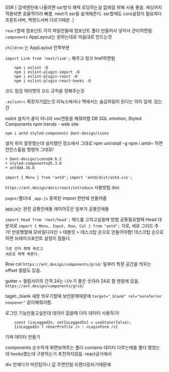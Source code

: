 SSR [
검색엔진에 나올려면 ssr방식 채택
로딩하는걸 없애길 위해 사용 좋음.
캐싱까지 적용되면 효율적이라 빠름.
next가 ssr을 쉽게해준다.
ssr할때도 cors설정이 필요하다
프론트서버, 백엔드서버 다르기때문.
]

`react`할때 컴포넌트 각각 파일만들때 컴포넌트 폴더 만들어서
넣어서 관리하면됨.
`components`
AppLayout는 원하는대로 마음대로 만드는것

`children` 는 AppLayout 안쪽부분

`import Link from 'next/link';`
해주고 링크 href하면됨

```
    npm i eslint -D
    npm i eslint-plugin-import -D
    npm i eslint-plugin-react -D
    npm i eslint-plugin-react-hooks -D
```

코드 점검
여러명의 코드 규칙을 정해주는것

`.eslintrc`
확장자가없는것
리눅스에서나 맥에서는 숨김파일이 된다는 의미 앞에 .있는건

eslint 설치가 끝이 아니라 vsc연동을 해줘야함
DB SQL
emotion,
Styled Components
npm trends - web site

`npm i antd styled-components @ant-design/icons`

설치 위치 잘못했는데
설치했던 장소에서 그대로 npm uninstall -g npm i antd~
하면 언인스톨됨 명령어 그대로!

```
+ @ant-design/icons@4.6.2
+ styled-components@5.3.0
+ antd@4.16.8

```

`import { Menu } from "antd";`
`import 'antd/dist/antd.css';`

`https://ant.design/docs/react/introduce`
사용방법 doc

`pages/`폴더내
`_app.js`
중복된 import 한번에 만들어줌

app.js는 완전 공통인애들
레이아웃은 일부가 공통인애들

`import Head from 'next/head';`
헤드를 고치고싶을때 방법
공통필요할때 Head 대문자로
`import { Menu, Input, Row, Col } from "antd";`
가로, 세로 그리드 추가!
반응형할때
모바일디자인 > 태블릿 > 데스크탑 순으로 만들어야함!
데스크탑 순으로 하면 브레이크포인트 설정이 힘들다.

```
가로 먼저 쫙쫙 짜르고
세로로 쫙쫙 짜른다.
```

Row col
`https://ant.design/components/grid/`
일부러 특정 공간을 띄우는 offset 컬럼도 있음.

gutter = 컬럼사이의 간격
24는 나누기 좋은 숫자라 24로 함 맨밑에 있음.
`https://ant.design/components/grid/`

taget:\_blank 새창 띄우기할때 보안문제때문에
`target="_blank" rel="noreferrer noopener"`
같이해줘야함.

로그인 기능만들고싶은데 데이터 없을때
더미 데이터 사용하기!

```
    const [isLoggedIn, setIsLoggedIn] = useState(false);
    {isLoggedIn ? <UserProfile /> : <LoginForm />}
```

가짜 데이터 만들기

components 순수하게 화면보여주는 폴더
contains 데이터 다루는애들 폴더
했었는데 hooks했는데
구분하는거 추천하지않음. react공식에서

div 안에다가 마진탑이니 값 주면안됨 리랜더링되기때문에
